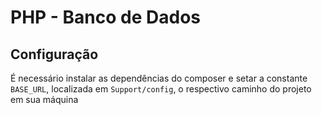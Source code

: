 # PHP - Banco de Dados

## Configuração

É necessário instalar as dependências do composer e setar a constante `BASE_URL`, localizada em `Support/config`, o respectivo caminho do projeto em sua máquina
